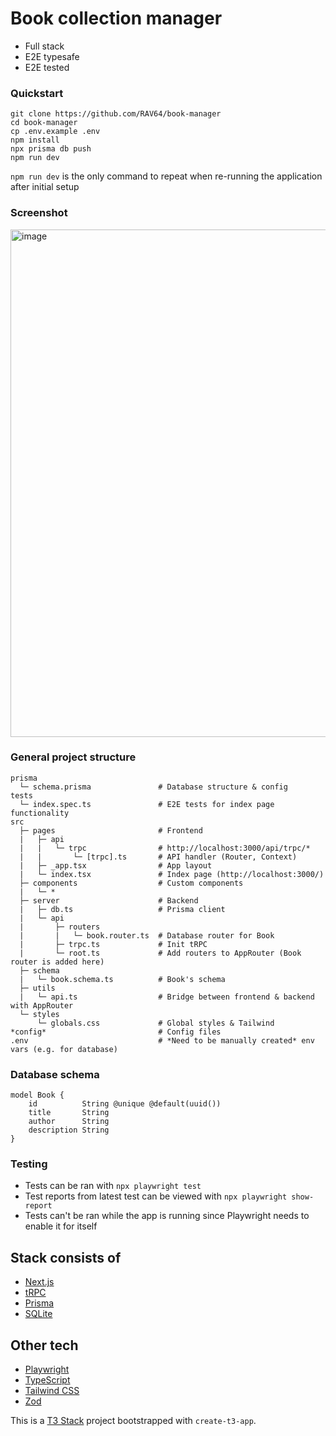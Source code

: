 # Book collection manager
- Full stack 
- E2E typesafe 
- E2E tested

### Quickstart

```
git clone https://github.com/RAV64/book-manager
cd book-manager
cp .env.example .env
npm install
npx prisma db push
npm run dev
```
`npm run dev` is the only command to repeat when re-running the application after initial setup

### Screenshot

<img width="812" alt="image" src="https://user-images.githubusercontent.com/73443709/221399295-7ab460a4-bf91-4397-a438-46472c5195ad.png">

### General project structure

```
prisma
  └─ schema.prisma               # Database structure & config
tests
  └─ index.spec.ts               # E2E tests for index page functionality
src
  ├─ pages                       # Frontend
  |   ├─ api
  |   |   └─ trpc                # http://localhost:3000/api/trpc/*
  |   |       └─ [trpc].ts       # API handler (Router, Context)
  |   ├─ _app.tsx                # App layout
  |   └─ index.tsx               # Index page (http://localhost:3000/)
  ├─ components                  # Custom components
  |   └─ *
  ├─ server                      # Backend
  |   ├─ db.ts                   # Prisma client
  |   └─ api
  |       ├─ routers
  |       |   └─ book.router.ts  # Database router for Book
  |       ├─ trpc.ts             # Init tRPC
  |       └─ root.ts             # Add routers to AppRouter (Book router is added here)
  ├─ schema
  |   └─ book.schema.ts          # Book's schema
  ├─ utils
  |   └─ api.ts                  # Bridge between frontend & backend with AppRouter
  └─ styles
      └─ globals.css             # Global styles & Tailwind
*config*                         # Config files
.env                             # *Need to be manually created* env vars (e.g. for database)
```

### Database schema

```
model Book {
    id          String @unique @default(uuid())
    title       String
    author      String
    description String
}
```

### Testing

- Tests can be ran with `npx playwright test`
- Test reports from latest test can be viewed with `npx playwright show-report`
- Tests can't be ran while the app is running since Playwright needs to enable it for itself

## Stack consists of
- [Next.js](https://nextjs.org)
- [tRPC](https://trpc.io)
- [Prisma](https://prisma.io)
- [SQLite](https://www.sqlite.org/i)

## Other tech
- [Playwright](https://playwright.dev/)
- [TypeScript](https://www.typescriptlang.org/)
- [Tailwind CSS](https://tailwindcss.com)
- [Zod](https://zod.dev/)


This is a [T3 Stack](https://create.t3.gg/) project bootstrapped with `create-t3-app`.
